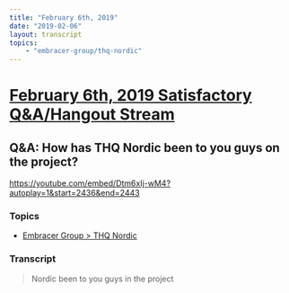 ```yaml
---
title: "February 6th, 2019"
date: "2019-02-06"
layout: transcript
topics: 
    - "embracer-group/thq-nordic"
---
```

# [February 6th, 2019 Satisfactory Q&A/Hangout Stream](../2019-02-06.md)
## Q&A: How has THQ Nordic been to you guys on the project?
https://youtube.com/embed/Dtm6xIj-wM4?autoplay=1&start=2436&end=2443
### Topics
* [Embracer Group > THQ Nordic](../topics/embracer-group/thq-nordic.md)

### Transcript

> Nordic been to you guys in the project
